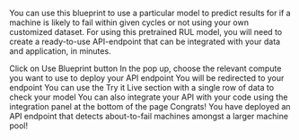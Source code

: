You can use this blueprint to use a particular model to predict results for if a machine is likely to fail within given cycles or not using your own customized dataset. For using this pretrained RUL model, you will need to create a ready-to-use API-endpoint that can be integrated with your data and application, in minutes.

Click on Use Blueprint button
In the pop up, choose the relevant compute you want to use to deploy your API endpoint
You will be redirected to your endpoint
You can use the Try it Live section with a single row of data to check your model
You can also integrate your API with your code using the integration panel at the bottom of the page
Congrats! You have deployed an API endpoint that detects about-to-fail machines amongst a larger machine pool!